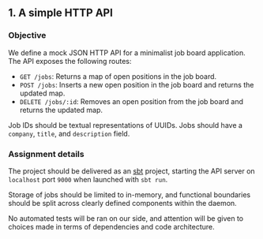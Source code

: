 ## 1. A simple HTTP API

### Objective

We define a mock JSON HTTP API for a minimalist job board
application. The API exposes the following routes:

- `GET /jobs`: Returns a map of open positions in the job board.
- `POST /jobs`: Inserts a new open position in the job board and
  returns the updated map.
- `DELETE /jobs/:id`: Removes an open position from the job board and
  returns the updated map.

Job IDs should be textual representations of UUIDs. Jobs should have
a `company`, `title`, and `description` field.

### Assignment details

The project should be delivered as an [sbt](https://www.scala-sbt.org/)
project, starting the API server on `localhost` port `9000` when
launched with `sbt run`.

Storage of jobs should be limited to in-memory, and functional
boundaries should be split across clearly defined components within
the daemon.

No automated tests will be ran on our side, and attention will be given to choices
made in terms of dependencies and code architecture. 
